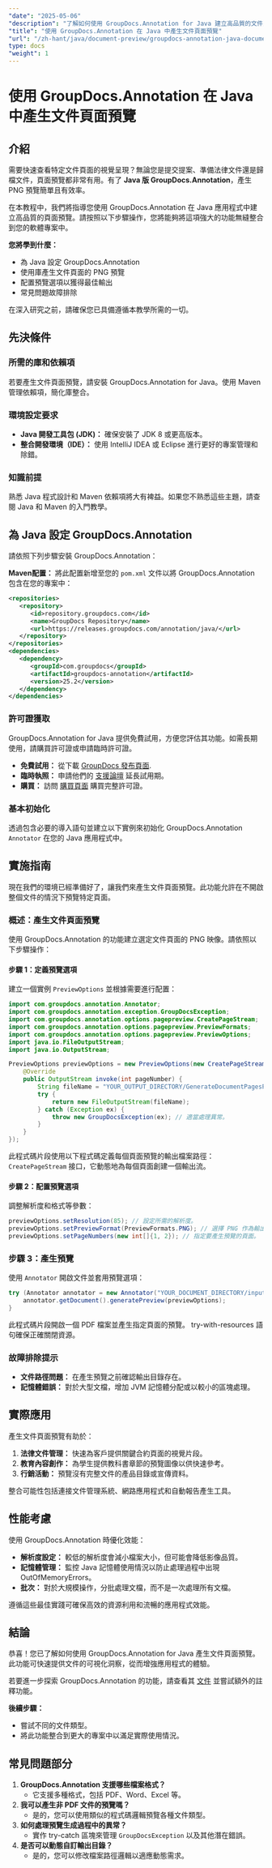 ```yaml
---
"date": "2025-05-06"
"description": "了解如何使用 GroupDocs.Annotation for Java 建立高品質的文件頁面 PNG 預覽。利用這項強大的功能增強您的軟體。"
"title": "使用 GroupDocs.Annotation 在 Java 中產生文件頁面預覽"
"url": "/zh-hant/java/document-preview/groupdocs-annotation-java-document-page-previews/"
type: docs
"weight": 1
---
```


# 使用 GroupDocs.Annotation 在 Java 中產生文件頁面預覽

## 介紹

需要快速查看特定文件頁面的視覺呈現？無論您是提交提案、準備法律文件還是歸檔文件，頁面預覽都非常有用。有了 **Java 版 GroupDocs.Annotation**，產生 PNG 預覽簡單且有效率。

在本教程中，我們將指導您使用 GroupDocs.Annotation 在 Java 應用程式中建立高品質的頁面預覽。請按照以下步驟操作，您將能夠將這項強大的功能無縫整合到您的軟體專案中。

**您將學到什麼：**
- 為 Java 設定 GroupDocs.Annotation
- 使用庫產生文件頁面的 PNG 預覽
- 配置預覽選項以獲得最佳輸出
- 常見問題故障排除

在深入研究之前，請確保您已具備遵循本教學所需的一切。

## 先決條件

### 所需的庫和依賴項
若要產生文件頁面預覽，請安裝 GroupDocs.Annotation for Java。使用 Maven 管理依賴項，簡化庫整合。

### 環境設定要求
- **Java 開發工具包 (JDK)：** 確保安裝了 JDK 8 或更高版本。
- **整合開發環境（IDE）：** 使用 IntelliJ IDEA 或 Eclipse 進行更好的專案管理和除錯。

### 知識前提
熟悉 Java 程式設計和 Maven 依賴項將大有裨益。如果您不熟悉這些主題，請查閱 Java 和 Maven 的入門教學。

## 為 Java 設定 GroupDocs.Annotation

請依照下列步驟安裝 GroupDocs.Annotation：

**Maven配置：**
將此配置新增至您的 `pom.xml` 文件以將 GroupDocs.Annotation 包含在您的專案中：
```xml
<repositories>
   <repository>
      <id>repository.groupdocs.com</id>
      <name>GroupDocs Repository</name>
      <url>https://releases.groupdocs.com/annotation/java/</url>
   </repository>
</repositories>
<dependencies>
   <dependency>
      <groupId>com.groupdocs</groupId>
      <artifactId>groupdocs-annotation</artifactId>
      <version>25.2</version>
   </dependency>
</dependencies>
```

### 許可證獲取
GroupDocs.Annotation for Java 提供免費試用，方便您評估其功能。如需長期使用，請購買許可證或申請臨時許可證。

- **免費試用：** 從下載 [GroupDocs 發布頁面](https://releases。groupdocs.com/annotation/java/).
- **臨時執照：** 申請他們的 [支援論壇](https://forum.groupdocs.com/c/annotation/) 延長試用期。
- **購買：** 訪問 [購買頁面](https://purchase.groupdocs.com/buy) 購買完整許可證。

### 基本初始化
透過包含必要的導入語句並建立以下實例來初始化 GroupDocs.Annotation `Annotator` 在您的 Java 應用程式中。

## 實施指南
現在我們的環境已經準備好了，讓我們來產生文件頁面預覽。此功能允許在不開啟整個文件的情況下預覽特定頁面。

### 概述：產生文件頁面預覽
使用 GroupDocs.Annotation 的功能建立選定文件頁面的 PNG 映像。請依照以下步驟操作：

#### 步驟 1：定義預覽選項
建立一個實例 `PreviewOptions` 並根據需要進行配置：
```java
import com.groupdocs.annotation.Annotator;
import com.groupdocs.annotation.exception.GroupDocsException;
import com.groupdocs.annotation.options.pagepreview.CreatePageStream;
import com.groupdocs.annotation.options.pagepreview.PreviewFormats;
import com.groupdocs.annotation.options.pagepreview.PreviewOptions;
import java.io.FileOutputStream;
import java.io.OutputStream;

PreviewOptions previewOptions = new PreviewOptions(new CreatePageStream() {
    @Override
    public OutputStream invoke(int pageNumber) {
        String fileName = "YOUR_OUTPUT_DIRECTORY/GenerateDocumentPagesPreview_" + pageNumber + ".png";
        try {
            return new FileOutputStream(fileName);
        } catch (Exception ex) {
            throw new GroupDocsException(ex); // 適當處理異常。
        }
    }
});
```
此程式碼片段使用以下程式碼定義每個頁面預覽的輸出檔案路徑： `CreatePageStream` 接口，它動態地為每個頁面創建一個輸出流。

#### 步驟 2：配置預覽選項
調整解析度和格式等參數：
```java
previewOptions.setResolution(85); // 設定所需的解析度。
previewOptions.setPreviewFormat(PreviewFormats.PNG); // 選擇 PNG 作為輸出格式。
previewOptions.setPageNumbers(new int[]{1, 2}); // 指定要產生預覽的頁面。
```

### 步驟 3：產生預覽
使用 `Annotator` 開啟文件並套用預覽選項：
```java
try (Annotator annotator = new Annotator("YOUR_DOCUMENT_DIRECTORY/input.pdf")) {
    annotator.getDocument().generatePreview(previewOptions);
}
```
此程式碼片段開啟一個 PDF 檔案並產生指定頁面的預覽。 try-with-resources 語句確保正確關閉資源。

### 故障排除提示
- **文件路徑問題：** 在產生預覽之前確認輸出目錄存在。
- **記憶體錯誤：** 對於大型文檔，增加 JVM 記憶體分配或以較小的區塊處理。

## 實際應用
產生文件頁面預覽有助於：
1. **法律文件管理：** 快速為客戶提供關鍵合約頁面的視覺片段。
2. **教育內容創作：** 為學生提供教科書章節的預覽圖像以供快速參考。
3. **行銷活動：** 預覽沒有完整文件的產品目錄或宣傳資料。

整合可能性包括連接文件管理系統、網路應用程式和自動報告產生工具。

## 性能考慮
使用 GroupDocs.Annotation 時優化效能：
- **解析度設定：** 較低的解析度會減小檔案大小，但可能會降低影像品質。
- **記憶體管理：** 監控 Java 記憶體使用情況以防止處理過程中出現 OutOfMemoryErrors。
- **批次：** 對於大規模操作，分批處理文檔，而不是一次處理所有文檔。

遵循這些最佳實踐可確保高效的資源利用和流暢的應用程式效能。

## 結論
恭喜！您已了解如何使用 GroupDocs.Annotation for Java 產生文件頁面預覽。此功能可快速提供文件的可視化洞察，從而增強應用程式的體驗。

若要進一步探索 GroupDocs.Annotation 的功能，請查看其 [文件](https://docs.groupdocs.com/annotation/java/) 並嘗試額外的註釋功能。

**後續步驟：**
- 嘗試不同的文件類型。
- 將此功能整合到更大的專案中以滿足實際使用情況。

## 常見問題部分
1. **GroupDocs.Annotation 支援哪些檔案格式？**
   - 它支援多種格式，包括 PDF、Word、Excel 等。
2. **我可以產生非 PDF 文件的預覽嗎？**
   - 是的，您可以使用類似的程式碼邏輯預覽各種文件類型。
3. **如何處理預覽生成過程中的異常？**
   - 實作 try-catch 區塊來管理 `GroupDocsException` 以及其他潛在錯誤。
4. **是否可以動態自訂輸出目錄？**
   - 是的，您可以修改檔案路徑邏輯以適應動態需求。